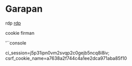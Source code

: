 # Garapan

rdp [rdp](https://learn.microsoft.com/en-us/training/modules/extend-elements-finance-operations/4-exercise)

cookie firman

 '``console

ci_session=j5p31ipn0vm2svqp2c0gejb5ncq8i8iv; csrf_cookie_name=a7638a2f744c4a1ee2dca971aba85f10

 ```
